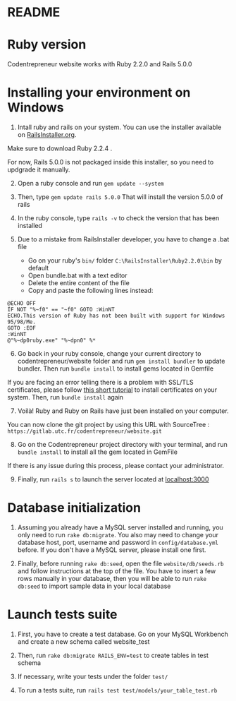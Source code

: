 # README

# Ruby version

Codentrepreneur website works with Ruby 2.2.0 and Rails 5.0.0

# Installing your environment on Windows

1. Intall ruby and rails on your system. You can use the installer available on [RailsInstaller.org](http://railsinstaller.org). 

Make sure to download Ruby 2.2.4 . 

For now, Rails 5.0.0 is not packaged inside this installer, so you need to updgrade it manually.

2. Open a ruby console and run ```gem update --system```

3. Then, type ```gem update rails 5.0.0```
That will install the version 5.0.0 of rails

4. In the ruby console, type ```rails -v``` to check the version that has been installed

5. Due to a mistake from RailsInstaller developer, you have to change a .bat file
	* Go on your ruby's ```bin/``` folder ```C:\RailsInstaller\Ruby2.2.0\bin``` by default
	* Open bundle.bat with a text editor
	* Delete the entire content of the file
	* Copy and paste the following lines instead:

```
@ECHO OFF
IF NOT "%~f0" == "~f0" GOTO :WinNT
ECHO.This version of Ruby has not been built with support for Windows 95/98/Me.
GOTO :EOF
:WinNT
@"%~dp0ruby.exe" "%~dpn0" %*
```

6. Go back in your ruby console, change your current directory to codentrepreneur/website folder
and run ```gem install bundler``` to update bundler. Then run ```bundle install``` to install gems located in Gemfile

If you are facing an error telling there is a problem with SSL/TLS certificates, please follow [this short tutorial](https://gist.github.com/fnichol/867550) to install certificates on your system. Then, run ```bundle install``` again

7. Voilà! Ruby and Ruby on Rails have just been installed on your computer.

You can now clone the git project by using this URL with SourceTree : ```https://gitlab.utc.fr/codentrepreneur/website.git```

8. Go on the Codentrepreneur project directory with your terminal, and run ```bundle install``` to install all the gem located in GemFile

If there is any issue during this process, please contact your administrator.

9. Finally, run ```rails s``` to launch the server located at [localhost:3000](http://localhost:3000)

# Database initialization

1. Assuming you already have a MySQL server installed and running, you only need to run ```rake db:migrate```.
You also may need to change your database host, port, username and password in ```config/database.yml``` before.
If you don't have a MySQL server, please install one first.

2. Finally, before running ```rake db:seed```, open the file ```website/db/seeds.rb``` and follow instructions at the top of the file.
You have to insert a few rows manually in your database, then you will be able to run ```rake db:seed``` to import sample data in your local database

# Launch tests suite

1. First, you have to create a test database. Go on your MySQL Workbench and create a new schema called website_test

2. Then, run ```rake db:migrate RAILS_ENV=test``` to create tables in test schema

3. If necessary, write your tests under the folder ```test/```

4. To run a tests suite, run ```rails test test/models/your_table_test.rb```
